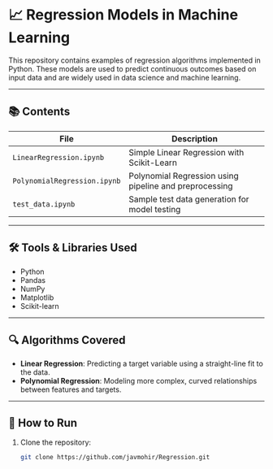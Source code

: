 # 📈 Regression Models in Machine Learning

This repository contains examples of regression algorithms implemented in Python. These models are used to predict continuous outcomes based on input data and are widely used in data science and machine learning.

---

## 📚 Contents

| File | Description |
|------|-------------|
| `LinearRegression.ipynb`       | Simple Linear Regression with Scikit-Learn |
| `PolynomialRegression.ipynb`   | Polynomial Regression using pipeline and preprocessing |
| `test_data.ipynb`              | Sample test data generation for model testing |

---

## 🛠️ Tools & Libraries Used

- Python
- Pandas
- NumPy
- Matplotlib
- Scikit-learn

---

## 🔍 Algorithms Covered

- **Linear Regression**: Predicting a target variable using a straight-line fit to the data.
- **Polynomial Regression**: Modeling more complex, curved relationships between features and targets.

---

## 🚀 How to Run

1. Clone the repository:
   ```bash
   git clone https://github.com/javmohir/Regression.git
